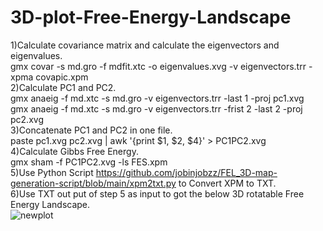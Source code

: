 # 3D-plot-Free-Energy-Landscape
1)Calculate covariance matrix and calculate the eigenvectors and eigenvalues.\
gmx covar -s md.gro -f mdfit.xtc -o eigenvalues.xvg -v eigenvectors.trr -xpma covapic.xpm\
2)Calculate PC1 and PC2.\
gmx anaeig -f md.xtc -s md.gro -v eigenvectors.trr -last 1 -proj pc1.xvg\
gmx anaeig -f md.xtc -s md.gro -v eigenvectors.trr -frist 2 -last 2 -proj pc2.xvg\
3)Concatenate PC1 and PC2 in one file.\
paste pc1.xvg pc2.xvg  | awk '{print $1, $2, $4}' > PC1PC2.xvg\
4)Calculate Gibbs Free Energy.\
gmx sham -f PC1PC2.xvg -ls FES.xpm\
5)Use Python Script https://github.com/jobinjobzz/FEL_3D-map-generation-script/blob/main/xpm2txt.py to Convert XPM to TXT.\
6)Use TXT out put of step 5 as input to got the below 3D rotatable Free Energy Landscape.\
![newplot](https://github.com/m-javati98/3D-plot-Free-Energy-Landscape/assets/119846271/87440a47-272b-46fe-bd92-b8db39be1fb4)
